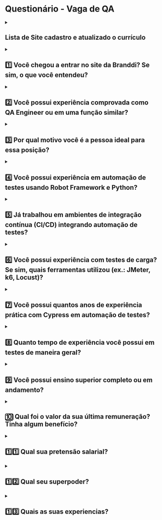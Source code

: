 # Questionário - Vaga de QA

<details>
  <summary>

## Lista  de Site cadastro e atualizado o currículo
  </summary>

- [X] [99jobs](https://99jobs.com/)
- [X] [Solides](https://perfil.vagas.solides.com.br/)
- [X] [Linkedin](https://www.linkedin.com/)
- [ ] [Indeed](https://www.indeed.com.br/)
- [ ] [Glassdoor](https://www.glassdoor.com.br/index.htm)
- [ ] [Vagas.com](https://www.vagas.com.br/)
- [ ] [Catho](https://www.catho.com.br/)
- [ ] [Infojobs](https://www.infojobs.com.br/)
- [ ] [Gupy](https://www.gupy.io/)
</details>

<details>
  <summary>

## 1️⃣ Você chegou a entrar no site da Branddi? Se sim, o que você entendeu?
  </summary>
### ✅ Resposta

```text

Sim, acessei o site da Branddi. Entendi que é uma empresa especializada em comunicação, marketing digital e branding, com foco em criar conexões autênticas entre marcas e pessoas por meio de estratégias criativas e tecnológicas.
Gostei da forma como a Branddi alia inovação, design e propósito, valorizando a experiência do cliente e o impacto positivo das marcas.
```
</details>

<details>
  <summary>

## 2️⃣ Você possui experiência comprovada como QA Engineer ou em uma função similar?
  </summary>

### ✅ Resposta

```text

Sim. Atuei como Analista de Qualidade de Software (QA) em projetos nacionais e internacionais, com foco em testes manuais, funcionais e exploratórios, além de validações em Salesforce, ERP Microsoft Dynamics AX e APIs.
Utilizei ferramentas como Jira, Zephyr, BrowserStack e Postman, aplicando metodologias ágeis como Scrum, BDD e BDT.
Também realizei manutenções pontuais em código Apex, liderei temporariamente o time de QA e ministrei treinamentos internos sobre Salesforce.
```
</details>
<details>
  <summary>

## 3️⃣ Por qual motivo você é a pessoa ideal para essa posição?
  </summary>

### ✅ Resposta

```text
Sou um profissional comprometido, detalhista e multidisciplinar, com base sólida em QA, TI e Contabilidade, o que me permite compreender tanto o aspecto técnico quanto o de negócio.
Tenho facilidade em entender regras complexas, garantir qualidade e promover a melhoria contínua.
Além disso, possuo certificações Salesforce, venho estudando automação com Robot Framework e Cypress, e busco aplicar todo esse conhecimento para entregar valor real à empresa, com eficiência e qualidade.
```
</details>
<details>
  <summary>

## 4️⃣ Você possui experiência em automação de testes usando Robot Framework e Python?
  </summary>
### ✅ Resposta

```text

Tenho conhecimento em Robot Framework e Python, adquirido por meio de estudos e projetos pessoais.
Embora ainda não tenha atuado profissionalmente com essas ferramentas, venho aplicando o que aprendo em automações de teste e buscando consolidar essa experiência em um ambiente real.
```
</details>
<details>
  <summary>

## 5️⃣ Já trabalhou em ambientes de integração contínua (CI/CD) integrando automação de testes?
  </summary>
### ✅ Resposta

```text
Ainda não atuei profissionalmente com integração de testes em CI/CD, mas venho estudando GitHub Actions para aplicar em pipelines de automação.
Estou preparado para colocar esse conhecimento em prática e evoluir rapidamente na área.
```
</details>
<details>
  <summary>

## 6️⃣ Você possui experiência com testes de carga? Se sim, quais ferramentas utilizou (ex.: JMeter, k6, Locust)?
  </summary>
### ✅ Resposta

```text
Possuo experiência inicial com JMeter, adquirida em estudos e testes de aprendizado.
Ainda não atuei em projetos profissionais, mas estou motivado para aplicar esse conhecimento em cenários reais e evoluir com ferramentas como k6 e Locust.
```
</details>
<details>
  <summary>

## 7️⃣ Você possui quantos anos de experiência prática com Cypress em automação de testes?
  </summary>
### ✅ Resposta

```text
Ainda não possuo experiência profissional com Cypress, mas venho estudando e desenvolvendo scripts em projetos pessoais.
Estou me preparando para aplicar esses conhecimentos em um ambiente corporativo com foco em automação de testes.
```
</details>
<details>
  <summary>

## 8️⃣ Quanto tempo de experiência você possui em testes de maneira geral?
  </summary>
### ✅ Resposta

```text
Possuo cerca de 2 anos de experiência prática como QA Manual, atuando com testes funcionais, exploratórios e regressivos em ambientes Salesforce, ERP Microsoft Dynamics AX e integrações via API.
```
</details>
<details>
  <summary>

## 9️⃣ Você possui ensino superior completo ou em andamento?
  </summary>
### ✅ Resposta

```text
Sim. Sou graduado em Análise e Desenvolvimento de Sistemas (Universidade Estácio de Sá) e universitário em Ciências Contábeis pela UFF (Universidade Federal Fluminense).
Além disso, sou técnico em Contabilidade e técnico em Manutenção e Suporte de Informática, ambos pelo Senac RJ.
```
</details>
<details>
  <summary>

## 🔟 Qual foi o valor da sua última remuneração? Tinha algum benefício?
  </summary>
### ✅ Resposta

```text
- Salário base: R$ 3.825,00
- Benefícios: R$ 1.700,00 (VA, VR, Plano de Saúde, Odontológico e Seguro de Vida).
```
</details>
<details>
  <summary>

## 1️⃣1️⃣ Qual sua pretensão salarial?
  </summary>
### ✅ Resposta

```text
Prefiro avaliar conforme a proposta da empresa.
Estou aberto a negociações justas, levando em conta as responsabilidades do cargo e as oportunidades de crescimento, mas o mais importante para mim é ter uma chance real de mostrar meu valor.
```
</details>
<details>
  <summary>

## 1️⃣2️⃣ Qual seu superpoder?
  </summary>
### ✅ Resposta

```text
Meu superpoder é a capacidade de aprender rápido e me adaptar a diferentes contextos, unindo o lado técnico da TI com a visão analítica da contabilidade.
Isso me permite resolver problemas de forma criativa e garantir qualidade em tudo o que entrego.
```
</details>
<details>
  <summary>

## 1️⃣3️⃣ Quais as suas experiencias?
  </summary>
### ✅ Resposta

| Nº   | Empresa                | Cargo                 | Início   | Fim      | Site                        |
|------|------------------------|-----------------------|----------|----------|-----------------------------|
| 1️⃣   | BRQ Digital Solutions | Analista de Sistema   | 08/2021  | 09/2023  | [brq.com](https://www.brq.com/) |
</details>